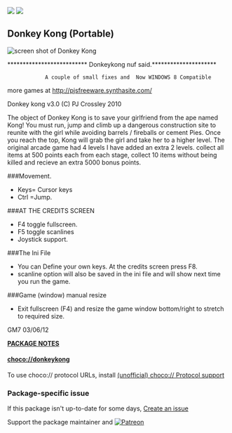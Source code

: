 [![](https://img.shields.io/chocolatey/v/donkeykong?color=green&label=donkeykong)](https://chocolatey.org/packages/donkeykong) [![](https://img.shields.io/chocolatey/dt/donkeykong)](https://chocolatey.org/packages/donkeykong)

## Donkey Kong (Portable)

![screen shot of Donkey Kong](http://pjsfreeware.synthasite.com/resources/kong.gif)

************************** Donkeykong nuf said.*********************

                A couple of small fixes and  Now WINDOWS 8 Compatible
				
more games at http://pjsfreeware.synthasite.com/


Donkey kong  v3.0
(C) PJ Crossley 2010


The object of Donkey Kong is to save your girlfriend from the ape named Kong!  You must run, jump and climb up a dangerous construction site to reunite with the girl while avoiding barrels / fireballs or  cement Pies.  Once you reach the top, Kong will grab the girl and take her to a higher level. 
The original arcade game had 4 levels I have added an extra 2 levels. 
collect all items at 500 points each from each stage, collect 10 items
without being killed and recieve an extra 5000 bonus points.


###Movement.
* Keys= Cursor keys 
* Ctrl =Jump.

###AT THE CREDITS SCREEN
* F4 toggle fullscreen.
* F5 toggle scanlines 
* Joystick support.

###The Ini File
* You can  Define your own keys.  At the credits screen press F8. 
* scanline option will also be saved in the ini file and will show next time you run the game. 

###Game (window) manual resize
* Exit fullscreen (F4) and resize  the game window  bottom/right to stretch to required size.

GM7 03/06/12				

**[PACKAGE NOTES](https://github.com/bcurran3/ChocolateyPackages/blob/master/donkeykong/readme.md)**

#### [choco://donkeykong](choco://donkeykong)
To use choco:// protocol URLs, install [(unofficial) choco:// Protocol support ](https://chocolatey.org/packages/choco-protocol-support)

### Package-specific issue
If this package isn't up-to-date for some days, [Create an issue](https://github.com/tunisiano187/Chocolatey-packages/issues/new/choose)

Support the package maintainer and [![Patreon](https://cdn.jsdelivr.net/gh/tunisiano187/Chocolatey-packages@d15c4e19c709e7148588d4523ffc6dd3cd3c7e5e/icons/patreon.png)](https://www.patreon.com/tunisiano)

